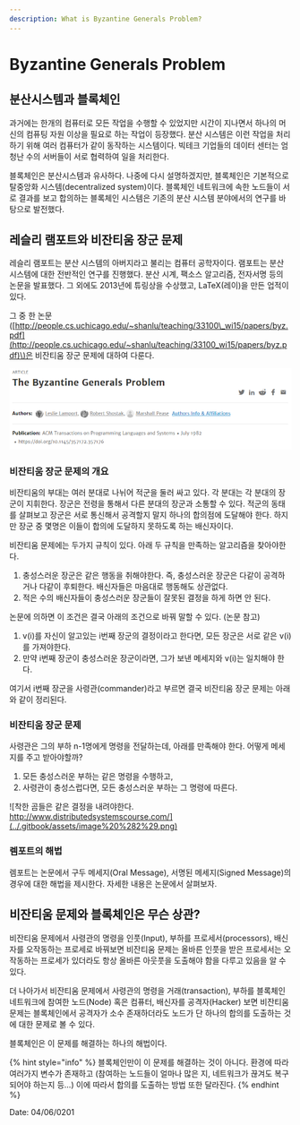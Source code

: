 ```yaml
---
description: What is Byzantine Generals Problem?
---
```


# Byzantine Generals Problem

## 분산시스템과 블록체인

과거에는 한개의 컴퓨터로 모든 작업을 수행할 수 있었지만 시간이 지나면서 하나의 머신의 컴퓨팅 자원 이상을 필요로 하는 작업이 등장했다. 분산 시스템은 이런 작업을 처리하기 위해 여러 컴퓨터가 같이 동작하는 시스템이다. 빅테크 기업들의 데이터 센터는 엄청난 수의 서버들이 서로 협력하여 일을 처리한다.

블록체인은 분산시스템과 유사하다. 나중에 다시 설명하겠지만, 블록체인은 기본적으로 탈중앙화 시스템\(decentralized system\)이다. 블록체인 네트워크에 속한 노드들이 서로 결과를 보고 합의하는 블록체인 시스템은 기존의 분산 시스템 분야에서의 연구를 바탕으로 발전했다.

## 레슬리 램포트와 비잔티움 장군 문제

레슬리 램포트는 분산 시스템의 아버지라고 불리는 컴퓨터 공학자이다. 램포트는 분산 시스템에 대한 전반적인 연구를 진행했다. 분산 시계, 팩소스 알고리즘, 전자서명 등의 논문을 발표했다. 그 외에도 2013년에 튜링상을 수상했고, LaTeX\(레이\)을 만든 업적이 있다.

그 중 한 논문\([http://people.cs.uchicago.edu/~shanlu/teaching/33100\_wi15/papers/byz.pdf](http://people.cs.uchicago.edu/~shanlu/teaching/33100_wi15/papers/byz.pdf)\)은 비잔티움 장군 문제에 대하여 다룬다.

![Byzantine Generals Problem by Lamport](../.gitbook/assets/image.png)

### 비잔티움 장군 문제의 개요

비잔티움의 부대는 여러 분대로 나뉘어 적군을 둘러 싸고 있다. 각 분대는 각 분대의 장군이 지휘한다. 장군은 전령을 통해서 다른 분대의 장군과 소통할 수 있다. 적군의 동태를 살펴보고 장군은 서로 통신해서 공격할지 말지 하나의 합의점에 도달해야 한다. 하지만 장군 중 몇명은 이들이 합의에 도달하지 못하도록 하는 배신자이다.

비잔티움 문제에는 두가지 규칙이 있다. 아래 두 규칙을 만족하는 알고리즘을 찾아야한다.

1. 충성스러운 장군은 같은 행동을 취해야한다. 즉, 충성스러운 장군은 다같이 공격하거나 다같이 후퇴한다. 배신자들은 마음대로 행동해도 상관없다.
2. 적은 수의 배신자들이 충성스러운 장군들이 잘못된 결정을 하게 하면 안 된다.

논문에 의하면 이 조건은 결국 아래의 조건으로 바꿔 말할 수 있다. \(논문 참고\)

1. v\(i\)를 자신이 알고있는 i번째 장군의 결정이라고 한다면, 모든 장군은 서로 같은 v\(i\)를 가져야한다.
2. 만약 i번째 장군이 충성스러운 장군이라면, 그가 보낸 메세지와 v\(i\)는 일치해야 한다.

여기서 i번째 장군을 사령관\(commander\)라고 부르면 결국 비잔티움 장군 문제는 아래와 같이 정리된다.

### 비잔티움 장군 문제

사령관은 그의 부하 n-1명에게 명령을 전달하는데, 아래를 만족해야 한다. 어떻게 메세지를 주고 받아야할까?

1. 모든 충성스러운 부하는 같은 명령을 수행하고,
2. 사령관이 충성스럽다면, 모든 충성스러운 부하는 그 명령에 따른다.

![&#xCC29;&#xD55C; &#xACF0;&#xB4E4;&#xC740; &#xAC19;&#xC740; &#xACB0;&#xC815;&#xC744; &#xB0B4;&#xB824;&#xC57C;&#xD55C;&#xB2E4;. http://www.distributedsystemscourse.com/](../.gitbook/assets/image%20%282%29.png)

### 렘포트의 해법

렘포트는 논문에서 구두 메세지\(Oral Message\), 서명된 메세지\(Signed Message\)의 경우에 대한 해법을 제시한다. 자세한 내용은 논문에서 살펴보자.

## 비잔티움 문제와 블록체인은 무슨 상관? 

비잔티움 문제에서 사령관의 명령을 인풋\(Input\), 부하를 프로세서\(processors\), 배신자를 오작동하는 프로세로 바꿔보면 비잔티움 문제는 올바른 인풋을 받은 프로세서는 오작동하는 프로세가 있더라도 항상 올바른 아웃풋을 도출해야 함을 다루고 있음을 알 수 있다.

더 나아가서 비잔티움 문제에서 사령관의 명령을 거래\(transaction\), 부하를 블록체인 네트워크에 참여한 노드\(Node\) 혹은 컴퓨터, 배신자를 공격자\(Hacker\) 보면 비잔티움 문제는 블록체인에서 공격자가 소수 존재하더라도 노드가 단 하나의 합의를 도출하는 것에 대한 문제로 볼 수 있다. 

블록체인은 이 문제를 해결하는 하나의 해법이다.

{% hint style="info" %}
블록체인만이 이 문제를 해결하는 것이 아니다. 환경에 따라 여러가지 변수가 존재하고 \(참여하는 노드들이 얼마나 많은 지, 네트워크가 끊겨도 복구되어야 하는지 등...\) 이에 따라서 합의를 도출하는 방법 또한 달라진다. 
{% endhint %}





Date: 04/06/0201

